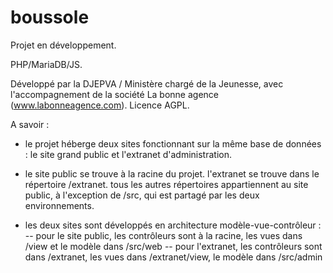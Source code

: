 # boussole

Projet en développement. 

PHP/MariaDB/JS. 

Développé par la DJEPVA / Ministère chargé de la Jeunesse, avec l'accompagnement de la société La bonne agence (www.labonneagence.com).
Licence AGPL.

A savoir : 
- le projet héberge deux sites fonctionnant sur la même base de données : le site grand public et l'extranet d'administration.

- le site public se trouve à la racine du projet. l'extranet se trouve dans le répertoire /extranet. tous les autres répertoires appartiennent au site public, à l'exception de /src, qui est partagé par les deux environnements. 

- les deux sites sont développés en architecture modèle-vue-contrôleur :
-- pour le site public, les contrôleurs sont à la racine, les vues dans /view et le modèle dans /src/web
-- pour l'extranet, les contrôleurs sont dans /extranet, les vues dans /extranet/view, le modèle dans /src/admin